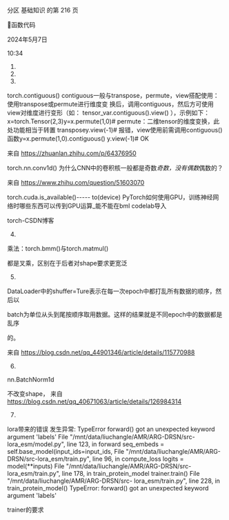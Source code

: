 分区 基础知识 的第 216 页

函数代码

2024年5月7日

10:34



1.

2.

3.

torch.contiguous()
contiguous一般与transpose，permute，view搭配使用：使用transpose或permute进行维度变
换后，调用contiguous，然后方可使用view对维度进行变形（如：
tensor_var.contiguous().view() ），示例如下：
x=torch.Tensor(2,3)y=x.permute(1,0)# permute：二维tensor的维度变换，此处功能相当于转置
transposey.view(-1)# 报错，view使用前需调用contiguous()函数y=x.permute(1,0).contiguous()
y.view(-1)# OK

来自 <https://zhuanlan.zhihu.com/p/64376950>

torch.nn.conv1d()
为什么CNN中的卷积核一般都是奇数*奇数，没有偶数*偶数的？

来自 <https://www.zhihu.com/question/51603070>

torch.cuda.is_available()----- to(device)
PyTorch如何使用GPU，训练神经网络时哪些东西可以传到GPU运算_能不能在bml codelab导入

torch-CSDN博客

4.

乘法：torch.bmm()与torch.matmul()

都是叉乘，区别在于后者对shape要求更宽泛

5.

DataLoader中的shuffer=Ture表示在每一次epoch中都打乱所有数据的顺序，然后以

batch为单位从头到尾按顺序取用数据。这样的结果就是不同epoch中的数据都是乱序

的。

来自 <https://blog.csdn.net/qq_44901346/article/details/115770988>

6.

nn.BatchNorm1d

不改变shape，
来自 <https://blog.csdn.net/qq_40671063/article/details/126984314>

7.

lora带来的错误
发生异常: TypeError
forward() got an unexpected keyword argument 'labels'
File "/mnt/data/liuchangle/AMR/ARG-DRSN/src-lora_esm/model.py", line 123, in forward
seq_embeds = self.base_model(input_ids=input_ids, File "/mnt/data/liuchangle/AMR/ARG-
DRSN/src-lora_esm/train.py", line 96, in compute_loss logits = model(**inputs) File
"/mnt/data/liuchangle/AMR/ARG-DRSN/src-lora_esm/train.py", line 178, in
train_protein_model trainer.train() File "/mnt/data/liuchangle/AMR/ARG-DRSN/src-
lora_esm/train.py", line 228, in <module> train_protein_model() TypeError: forward()
got an unexpected keyword argument 'labels'

trainer的要求

